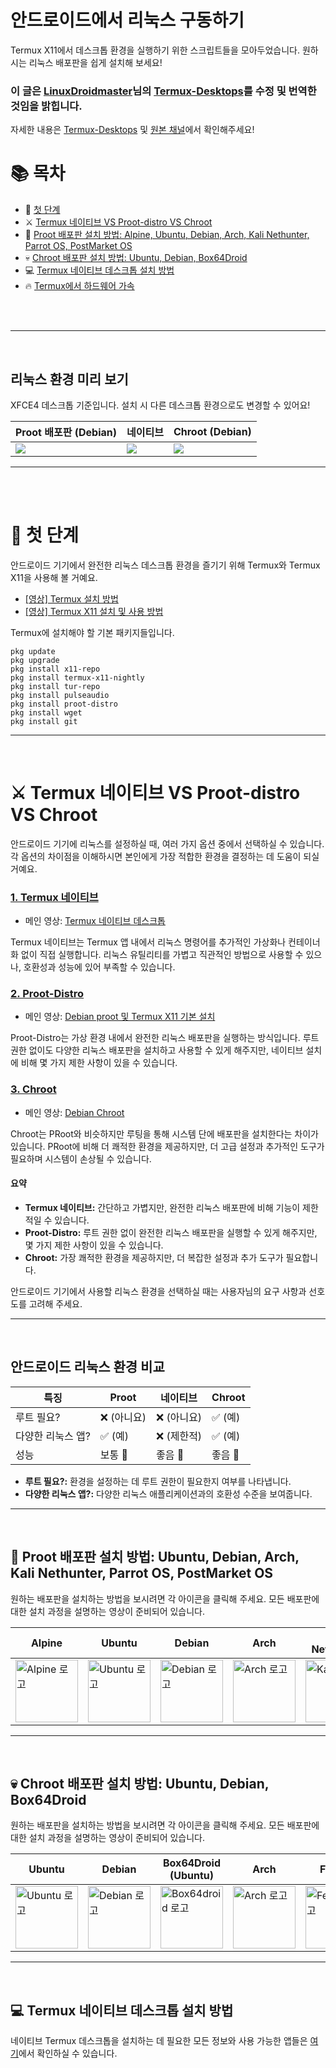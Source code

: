 # 안드로이드에서 리눅스 구동하기

Termux X11에서 데스크톱 환경을 실행하기 위한 스크립트들을 모아두었습니다. 원하시는 리눅스 배포판을 쉽게 설치해 보세요!

### 이 글은 [LinuxDroidmaster](https://github.com/LinuxDroidMaster)님의 [Termux-Desktops](https://github.com/LinuxDroidMaster/Termux-Desktops)를 수정 및 번역한 것임을 밝힙니다.
자세한 내용은 [Termux-Desktops](https://github.com/LinuxDroidMaster/Termux-Desktops) 및 [원본 채널](https://youtube.com/@linuxdroidmaster)에서 확인해주세요!

# 📚 목차
* 🏁 [첫 단계](#first-steps)
* ⚔️ [Termux 네이티브 VS Proot-distro VS Chroot](#choose-linux)
* 🐧 [Proot 배포판 설치 방법: Alpine, Ubuntu, Debian, Arch, Kali Nethunter, Parrot OS, PostMarket OS](#proot-distributions)
* 💀 [Chroot 배포판 설치 방법: Ubuntu, Debian, Box64Droid](#chroot-distributions)
* 💻 [Termux 네이티브 데스크톱 설치 방법](#termux-native)
* 🔥 [Termux에서 하드웨어 가속](https://github.com/GyulTips/Termux-Desktops/blob/main/Documentation/HardwareAcceleration.md)

<br>
<br>  

---  
<br>

## 리눅스 환경 미리 보기
XFCE4 데스크톱 기준입니다. 설치 시 다른 데스크톱 환경으로도 변경할 수 있어요!

| Proot 배포판 (Debian) | 네이티브 | Chroot (Debian) |
|---------------------------------------------|---------------------------------------------|---------------------------------------------|
| <img src="/Documentation/images/preview_proot.jpg"/> | <img src="/Documentation/images/preview_native.jpg"/>| <img src="/Documentation/images/preview_chroot.jpg"/>|

---  
<br>
<br>

# 🏁 첫 단계 <a name=first-steps></a>
안드로이드 기기에서 완전한 리눅스 데스크톱 환경을 즐기기 위해 Termux와 Termux X11을 사용해 볼 거예요.

* [[영상] Termux 설치 방법](https://www.youtube.com/watch?v=OMJAyq5NHp0)
* [[영상] Termux X11 설치 및 사용 방법](https://www.youtube.com/watch?v=mXkXzFqSeYE)

Termux에 설치해야 할 기본 패키지들입니다.

```
pkg update
pkg upgrade
pkg install x11-repo
pkg install termux-x11-nightly
pkg install tur-repo
pkg install pulseaudio
pkg install proot-distro
pkg install wget
pkg install git
```

---  
<br>

# ⚔️ Termux 네이티브 VS Proot-distro VS Chroot <a name=choose-linux></a>

안드로이드 기기에 리눅스를 설정하실 때, 여러 가지 옵션 중에서 선택하실 수 있습니다. 각 옵션의 차이점을 이해하시면 본인에게 가장 적합한 환경을 결정하는 데 도움이 되실 거예요.

### [1. Termux 네이티브](#termux-native)

- 메인 영상: [Termux 네이티브 데스크톱](https://www.youtube.com/watch?v=rq85dxMb7e4)

Termux 네이티브는 Termux 앱 내에서 리눅스 명령어를 추가적인 가상화나 컨테이너화 없이 직접 실행합니다. 리눅스 유틸리티를 가볍고 직관적인 방법으로 사용할 수 있으나, 호환성과 성능에 있어 부족할 수 있습니다.

### [2. Proot-Distro](#proot-distro)

- 메인 영상: [Debian proot 및 Termux X11 기본 설치](https://www.youtube.com/watch?v=mXkXzFqSeYE)

Proot-Distro는 가상 환경 내에서 완전한 리눅스 배포판을 실행하는 방식입니다. 루트 권한 없이도 다양한 리눅스 배포판을 설치하고 사용할 수 있게 해주지만, 네이티브 설치에 비해 몇 가지 제한 사항이 있을 수 있습니다.

### [3. Chroot](#chroot)

- 메인 영상: [Debian Chroot](https://www.youtube.com/watch?v=EDjKBme0DRI)

Chroot는 PRoot와 비슷하지만 루팅을 통해 시스템 단에 배포판을 설치한다는 차이가 있습니다. PRoot에 비해 더 쾌적한 환경을 제공하지만, 더 고급 설정과 추가적인 도구가 필요하며 시스템이 손상될 수 있습니다.

#### 요약

-   **Termux 네이티브:** 간단하고 가볍지만, 완전한 리눅스 배포판에 비해 기능이 제한적일 수 있습니다.
-   **Proot-Distro:** 루트 권한 없이 완전한 리눅스 배포판을 실행할 수 있게 해주지만, 몇 가지 제한 사항이 있을 수 있습니다.
-   **Chroot:** 가장 쾌적한 환경을 제공하지만, 더 복잡한 설정과 추가 도구가 필요합니다.

안드로이드 기기에서 사용할 리눅스 환경을 선택하실 때는 사용자님의 요구 사항과 선호도를 고려해 주세요.

---  
<br>

## 안드로이드 리눅스 환경 비교

| 특징             | Proot          | 네이티브         | Chroot         |
|---------------------|----------------|----------------|----------------|
| 루트 필요?         | ❌ (아니요)        | ❌ (아니요)        | ✅ (예)       |
| 다양한 리눅스 앱?    | ✅ (예)   | ❌ (제한적)       | ✅ (예)       |
| 성능         | 보통 💼    | 좋음 🚀        | 좋음 🚀   |

-   **루트 필요?:** 환경을 설정하는 데 루트 권한이 필요한지 여부를 나타냅니다.
-   **다양한 리눅스 앱?:** 다양한 리눅스 애플리케이션과의 호환성 수준을 보여줍니다.

---  
<br>

## 🐧 Proot 배포판 설치 방법: Ubuntu, Debian, Arch, Kali Nethunter, Parrot OS, PostMarket OS <a name=proot-distributions></a>

원하는 배포판을 설치하는 방법을 보시려면 각 아이콘을 클릭해 주세요. 모든 배포판에 대한 설치 과정을 설명하는 영상이 준비되어 있습니다.

| Alpine | Ubuntu | Debian | Arch | Kali NetHunter | Parrot OS | PostMarket | Void |
|--------|--------|------|----------------|----------------|----------------|----------------|----------------|
| <a href="/Documentation/proot/alpine_proot.md"><img src="https://upload.wikimedia.org/wikipedia/commons/thumb/6/60/New_Logo_Alpine_Linux.svg/1200px-New_Logo_Alpine_Linux.svg.png" alt="Alpine 로고" width="100"></a> | <a href="/Documentation/proot/ubuntu_proot.md"><img src="https://upload.wikimedia.org/wikipedia/commons/thumb/a/ab/Logo-ubuntu_cof-orange-hex.svg/1200px-Logo-ubuntu_cof-orange-hex.svg.png" alt="Ubuntu 로고" width="100"></a> | <a href="/Documentation/proot/debian_proot.md"><img src="https://www.shareicon.net/data/2015/09/16/101872_debian_512x512.png" alt="Debian 로고" width="100"></a> | <a href="/Documentation/proot/arch_proot.md"><img src="https://cdn0.iconfinder.com/data/icons/flat-round-system/512/archlinux-512.png" alt="Arch 로고" width="100"></a> | <a href="/Documentation/proot/kalinethunter_proot.md"><img src="https://static-00.iconduck.com/assets.00/distributor-logo-kali-linux-icon-2048x2005-dki611fk.png" alt="Kali 로고" width="100"></a> | <a href="/Documentation/proot/parrotos_proot.md"><img src="https://gdm-catalog-fmapi-prod.imgix.net/ProductLogo/b91dba39-aef6-4808-be11-8eda81f81f56.png" alt="Parrot OS 로고" width="100"></a> | <a href="/Documentation/proot/postmarket.md"><img src="https://upload.wikimedia.org/wikipedia/commons/thumb/a/a6/PostmarketOS_logo.svg/1024px-PostmarketOS_logo.svg.png" alt="PostMarket 로고" width="100"></a> | <a href="/Documentation/proot/voidlinux.md"><img src="https://upload.wikimedia.org/wikipedia/commons/thumb/0/02/Void_Linux_logo.svg/2485px-Void_Linux_logo.svg.png" alt="Void 로고" width="100"></a> |

---  
<br>

## 💀 Chroot 배포판 설치 방법: Ubuntu, Debian, Box64Droid <a name=chroot-distributions></a>

원하는 배포판을 설치하는 방법을 보시려면 각 아이콘을 클릭해 주세요. 모든 배포판에 대한 설치 과정을 설명하는 영상이 준비되어 있습니다.

| Ubuntu | Debian | Box64Droid (Ubuntu) | Arch | Fedora |
|--------|--------|--------|--------|--------|
| <a href="/Documentation/chroot/ubuntu_chroot.md"><img src="https://upload.wikimedia.org/wikipedia/commons/thumb/a/ab/Logo-ubuntu_cof-orange-hex.svg/1200px-Logo-ubuntu_cof-orange-hex.svg.png" alt="Ubuntu 로고" width="100"></a> | <a href="/Documentation/chroot/debian_chroot.md"><img src="https://www.shareicon.net/data/2015/09/16/101872_debian_512x512.png" alt="Debian 로고" width="100"></a> | <a href="/Documentation/chroot/box64droid_chroot.md"><img src="https://box64droid.com/wp-content/uploads/2023/10/Box64droid-logo.png" alt="Box64droid 로고" width="100"></a> | <a href="/Documentation/chroot/arch_chroot.md"><img src="https://cdn0.iconfinder.com/data/icons/flat-round-system/512/archlinux-512.png" alt="Arch 로고" width="100"></a> | <a href="/Documentation/chroot/fedora_chroot.md"><img src="https://upload.wikimedia.org/wikipedia/commons/4/41/Fedora_icon_%282021%29.svg" alt="Fedora 로고" width="100"></a> |

---  
<br>

## 💻 Termux 네이티브 데스크톱 설치 방법 <a name=termux-native></a>
네이티브 Termux 데스크톱을 설치하는 데 필요한 모든 정보와 사용 가능한 앱들은 [여기](/Documentation/native/termux_native.md)에서 확인하실 수 있습니다.
